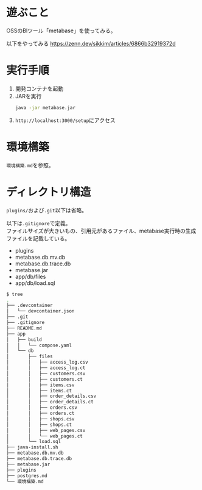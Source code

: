 # 遊ぶこと
OSSのBIツール「metabase」を使ってみる。

以下をやってみる
https://zenn.dev/sikkim/articles/6866b32919372d

# 実行手順
1. 開発コンテナを起動
2. JARを実行
   ```sh
   java -jar metabase.jar
   ```
3. `http://localhost:3000/setup`にアクセス

# 環境構築
`環境構築.md`を参照。

# ディレクトリ構造
`plugins/`および`.git`以下は省略。

以下は`.gitignore`で定義。  
ファイルサイズが大きいもの、引用元があるファイル、metabase実行時の生成ファイルを記載している。
- plugins
- metabase.db.mv.db
- metabase.db.trace.db
- metabase.jar
- app/db/files
- app/db/load.sql

```sh
$ tree
.
├── .devcontainer
│   └── devcontainer.json
├── .git
├── .gitignore
├── README.md
├── app
│   ├── build
│   │   └── compose.yaml
│   └── db
│       ├── files
│       │   ├── access_log.csv
│       │   ├── access_log.ct
│       │   ├── customers.csv
│       │   ├── customers.ct
│       │   ├── items.csv
│       │   ├── items.ct
│       │   ├── order_details.csv
│       │   ├── order_details.ct
│       │   ├── orders.csv
│       │   ├── orders.ct
│       │   ├── shops.csv
│       │   ├── shops.ct
│       │   ├── web_pages.csv
│       │   └── web_pages.ct
│       └── load.sql
├── java-install.sh
├── metabase.db.mv.db
├── metabase.db.trace.db
├── metabase.jar
├── plugins
├── postgres.md
└── 環境構築.md
```
